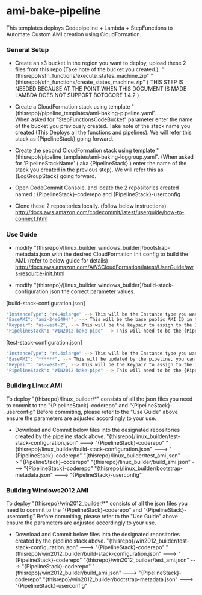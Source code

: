 # ami-bake-pipeline
This templates deploys Codepipeline + Lambda + StepFunctions to Automate Custom AMI creation using CloudFormation.

### General Setup 
* Create an s3 bucket in the region you want to deploy, upload these 2 files from this repo (Take note of the bucket you created.). 
"{thisrepo}/sfn_functions/execute_states_machine.zip"
"{thisrepo}/sfn_functions/create_states_machine.zip"
( THIS STEP IS NEEDED BECAUSE AT THE POINT WHEN THIS DOCUMENT IS MADE LAMBDA DOES NOT SUPPORT BOTOCORE 1.4.2 )


* Create a CloudFormation stack using template "{thisrepo}/pipeline_templates/ami-baking-pipeline.yaml".  
When asked for "StepFunctionsCodeBucket" parameter enter the name of the bucket you previously created.
Take note of the stack name you created (This Deploys all the functions and pipelines). 
We will refer this stack as {PipelineStack} going forward.

* Create the second CloudFormation stack using template "{thisrepo}/pipeline_templates/ami-baking-loggroup.yaml". 
(When asked for 'PipelineStackName' ( aka {PipelineStack} ) enter the name of the stack you created in the previous step).
We will refer this as {LogGroupStack} going forward.

* Open CodeCommit Console, and locate the 2 repositories created named :
{PipelineStack}-coderepo and {PipelineStack}-userconfig

* Clone these 2 repositories locally. (follow below instructions)
http://docs.aws.amazon.com/codecommit/latest/userguide/how-to-connect.html

### Use Guide
* modify "{thisrepo}/[linux_builder|windows_builder]/bootstrap-metadata.json with the desired CloudFormation Init config to build the AMI. (refer to below guide for details)
http://docs.aws.amazon.com/AWSCloudFormation/latest/UserGuide/aws-resource-init.html

* modify "{thisrepo}/[linux_builder|windows_builder]/build-stack-configuration.json the correct parameter values.

[build-stack-configuration.json]
```sh
"InstanceType": "r4.4xlarge" --> This will be the Instance type you want to use to bake the image
"BaseAMI": "ami-24e64944", --> This will be the base public AMI ID in the region you want to use.
"Keypair": "us-west-2", --> This will be the keypair to assign to the Instance.
"PipelineStack": "WIN2012-bake-pipe" --> This will need to be the {PipelineStack} name you created previously.
```

[test-stack-configuration.json]
```sh
"InstanceType": "r4.4xlarge" --> This will be the Instance type you want to use to launch the test instance
"BaseAMI": "******", --> This will be updated by the pipeline, you can leave it blank
"Keypair": "us-west-2", --> This will be the keypair to assign to the Instance.
"PipelineStack": "WIN2012-bake-pipe" --> This will need to be the {PipelineStack} name you created previously.
```

### Building Linux AMI   
To deploy "{thisrepo}/linux_builder/*" consists of all the json files you need to commit to the "{PipelineStack}-coderepo" and "{PipelineStack}-userconfig" 
Before commiting, please refer to the "Use Guide" above ensure the parameters are adjusted accordingly to your use.

* Download and Commit below files into the designated repositories created by the pipeline stack above.
"{thisrepo}/linux_builder/test-stack-configuration.json" ---> "{PipelineStack}-coderepo" 
"{thisrepo}/linux_builder/build-stack-configuration.json" ---> "{PipelineStack}-coderepo"
"{thisrepo}/linux_builder/test_ami.json" ---> "{PipelineStack}-coderepo"
"{thisrepo}/linux_builder/build_ami.json" ---> "{PipelineStack}-coderepo"
"{thisrepo}/linux_builder/bootstrap-metadata.json" ---> "{PipelineStack}-userconfig"

### Building Windows2012 AMI
To deploy "{thisrepo}/win2012_builder/*" consists of all the json files you need to commit to the "{PipelineStack}-coderepo" and "{PipelineStack}-userconfig" 
Before commiting, please refer to the "Use Guide" above ensure the parameters are adjusted accordingly to your use.

* Download and Commit below files into the designated repositories created by the pipeline stack above.
"{thisrepo}/win2012_builder/test-stack-configuration.json" ---> "{PipelineStack}-coderepo" 
"{thisrepo}/win2012_builder/build-stack-configuration.json" ---> "{PipelineStack}-coderepo"
"{thisrepo}/win2012_builder/test_ami.json" ---> "{PipelineStack}-coderepo"
"{thisrepo}/win2012_builder/build_ami.json" ---> "{PipelineStack}-coderepo"
"{thisrepo}/win2012_builder/bootstrap-metadata.json" ---> "{PipelineStack}-userconfig"


